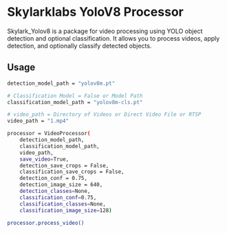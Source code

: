 # Skylarklabs YoloV8 Processor

Skylark_Yolov8 is a package for video processing using YOLO object detection and optional classification. It allows you to process videos, apply detection, and optionally classify detected objects.

## Usage


```bash
detection_model_path = "yolov8m.pt"

# Classification Model = False or Model Path
classification_model_path = "yolov8m-cls.pt"

# video_path = Directory of Videos or Direct Video File or RTSP
video_path = "1.mp4"

processor = VideoProcessor(
    detection_model_path, 
    classification_model_path, 
    video_path, 
    save_video=True, 
    detection_save_crops = False, 
    classification_save_crops = False, 
    detection_conf = 0.75,
    detection_image_size = 640, 
    detection_classes=None, 
    classification_conf=0.75, 
    classification_classes=None,
    classification_image_size=128)

processor.process_video()
```

